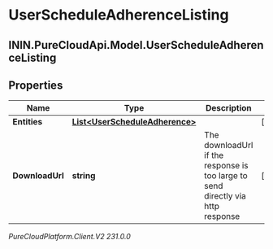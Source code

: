 # UserScheduleAdherenceListing

## ININ.PureCloudApi.Model.UserScheduleAdherenceListing

## Properties

|Name | Type | Description | Notes|
|------------ | ------------- | ------------- | -------------|
| **Entities** | [**List&lt;UserScheduleAdherence&gt;**](UserScheduleAdherence) |  | [optional] |
| **DownloadUrl** | **string** | The downloadUrl if the response is too large to send directly via http response | [optional] |



_PureCloudPlatform.Client.V2 231.0.0_
